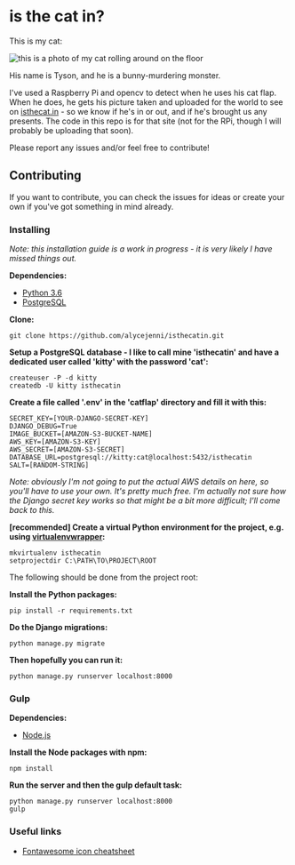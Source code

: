 # is the cat in?
This is my cat:

![this is a photo of my cat rolling around on the floor](http://i37.photobucket.com/albums/e69/alicejelly/3b0798c5-7b11-4333-bba7-dc07de717b48.jpg)

His name is Tyson, and he is a bunny-murdering monster.

I've used a Raspberry Pi and opencv to detect when he uses his cat flap. When he does, he gets his picture taken and uploaded for the world to see on [isthecat.in](http://isthecat.in) - so we know if he's in or out, and if he's brought us any presents. The code in this repo is for that site (not for the RPi, though I will probably be uploading that soon).

Please report any issues and/or feel free to contribute!

## Contributing

If you want to contribute, you can check the issues for ideas or create your own if you've got something in mind already.

### Installing
*Note: this installation guide is a work in progress - it is very likely I have missed things out.*

**Dependencies:**
- [Python 3.6](https://www.python.org)
- [PostgreSQL](https://www.postgresql.org)

**Clone:**
```shell-script
git clone https://github.com/alycejenni/isthecatin.git
```

**Setup a PostgreSQL database - I like to call mine 'isthecatin' and have a dedicated user called 'kitty' with the password 'cat':**
```shell-script
createuser -P -d kitty
createdb -U kitty isthecatin
```

**Create a file called '.env' in the 'catflap' directory and fill it with this:**
```
SECRET_KEY=[YOUR-DJANGO-SECRET-KEY]
DJANGO_DEBUG=True
IMAGE_BUCKET=[AMAZON-S3-BUCKET-NAME]
AWS_KEY=[AMAZON-S3-KEY]
AWS_SECRET=[AMAZON-S3-SECRET]
DATABASE_URL=postgresql://kitty:cat@localhost:5432/isthecatin
SALT=[RANDOM-STRING]
```
*Note: obviously I'm not going to put the actual AWS details on here, so you'll have to use your own. It's pretty much free. I'm actually not sure how the Django secret key works so that might be a bit more difficult; I'll come back to this.*

**[recommended] Create a virtual Python environment for the project, e.g. using [virtualenvwrapper](https://virtualenvwrapper.readthedocs.io/en/latest):**
```shell-script
mkvirtualenv isthecatin
setprojectdir C:\PATH\TO\PROJECT\ROOT
```

The following should be done from the project root:

**Install the Python packages:**
```shell-script
pip install -r requirements.txt
```

**Do the Django migrations:**
```shell-script
python manage.py migrate
```

**Then hopefully you can run it:**
```shell-script
python manage.py runserver localhost:8000
```

### Gulp
**Dependencies:**
- [Node.js](https://nodejs.org)

**Install the Node packages with npm:**
```shell-script
npm install
```

**Run the server and then the gulp default task:**
```shell-script
python manage.py runserver localhost:8000
gulp
```

### Useful links

* [Fontawesome icon cheatsheet](http://fontawesome.io/cheatsheet/)
